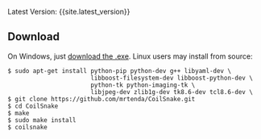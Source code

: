 <span class="topright">Latest Version: {{site.latest_version}}</span>

## Download 

On Windows, just [download the .exe]({{site.windows_download_url}}). Linux users may install from source:

    $ sudo apt-get install python-pip python-dev g++ libyaml-dev \
                           libboost-filesystem-dev libboost-python-dev \
                           python-tk python-imaging-tk \
                           libjpeg-dev zlib1g-dev tk8.6-dev tcl8.6-dev \
    $ git clone https://github.com/mrtenda/CoilSnake.git
    $ cd CoilSnake
    $ make
    $ sudo make install
    $ coilsnake
